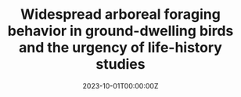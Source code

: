 ---
title: "Widespread arboreal foraging behavior in ground-dwelling birds and the urgency of life-history studies"
authors:
- Wande Li, Chen Zhu, Ingo Grass, **Peng Han**, Yao Shen, Ping Ding, Xingfeng Si
date: "2023-10-01T00:00:00Z"
doi: ""

# Schedule page publish date (NOT publication's date).
publishDate: "2023-10-01T00:00:00Z"

# Publication type.
# Accepts a single type but formatted as a YAML list (for Hugo requirements).
# Enter a publication type from the CSL standard.
publication_types: ["article"]

# Publication name and optional abbreviated publication name.
publication: ""
publication_short: ""

abstract: 
# Publication name and optional abbreviated publication name.
publication: "Biological Conservation"
---